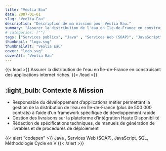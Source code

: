 ```yaml
---
title: "Veolia Eau"
date: 2007-01-01
slug: "Veolia-Eau"
description: "Description de ma mission pour Veolia Eau."
summary: "Assurer la distribution de l'eau en Île-de-France en construisant des applications internet riches."
# categories: [""]
tags: ["Services publics", "Java" , "Services Web (SOAP)", "JavaScript", "SQL", "Méthodologie Cycle en V"]
thumbnail: "logo.svg"
thumbnailAlt: "Veolia Eau"
cover: "logo.svg"
coverAlt: "Veolia Eau"
---
```


{{< lead >}}
Assurer la distribution de l'eau en Île-de-France en construisant des applications internet riches.
{{< /lead >}}

## :light_bulb: Contexte & Mission

* Responsable du développement d’applications métier permettant la gestion de la distribution de l’eau
en Île-de-France (plus de 500 000 contrats) à l’aide d’un framework spécifique de développement rapide
* Gestion des livraisons sur la plateforme d’intégration Haute Disponibilité
* Rédaction de spécifications techniques, de manuels de génération de livrables et de procédures de déploiement

{{< alert "codepen" >}}
Java , Services Web (SOAP), JavaScript, SQL, Méthodologie Cycle en V
{{< /alert >}}